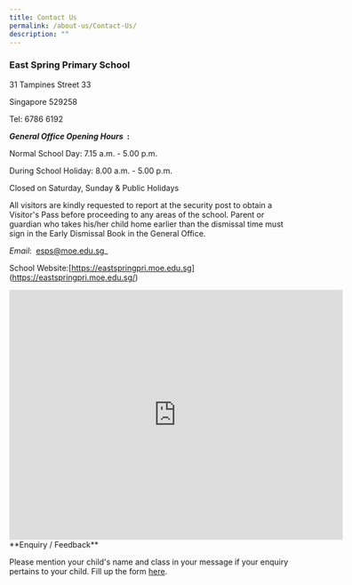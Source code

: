 ```yaml
---
title: Contact Us
permalink: /about-us/Contact-Us/
description: ""
---
```

### East Spring Primary School

31 Tampines Street 33

Singapore 529258

Tel: 6786 6192

**_General Office Opening Hours_&nbsp;&nbsp;:**

Normal School Day: 7.15 a.m. - 5.00 p.m.

During School Holiday: 8.00 a.m. - 5.00 p.m.

Closed on Saturday, Sunday &amp; Public Holidays

All visitors are kindly requested to report at the security post to obtain a Visitor's Pass before proceeding to any areas of the school. Parent or guardian who takes his/her child home earlier than the dismissal time must sign in the Early Dismissal Book in the General Office.

_Email_:&nbsp;&nbsp;[esps@moe.edu.sg](mailto:esps@moe.edu.sg)_

School Website:[https://eastspringpri.moe.edu.sg]
(https://eastspringpri.moe.edu.sg/)

<iframe loading="lazy" allowfullscreen="" style="border:0;" height="450" width="600" src="https://www.google.com/maps/embed?pb=!1m18!1m12!1m3!1d3988.706031179161!2d103.95965111475401!3d1.3529445990132476!2m3!1f0!2f0!3f0!3m2!1i1024!2i768!4f13.1!3m3!1m2!1s0x31da3ce2b0e87141%3A0x55d7eb3bd1a15628!2sEast%20Spring%20Primary%20School!5e0!3m2!1sen!2ssg!4v1677217759607!5m2!1sen!2ssg"></iframe>
**Enquiry / Feedback**

Please mention your child's name and class in your message if your enquiry pertains to your child. Fill up the form&nbsp;[here](http://forms.cwp.sg/eastspringpri/Form32GO9).